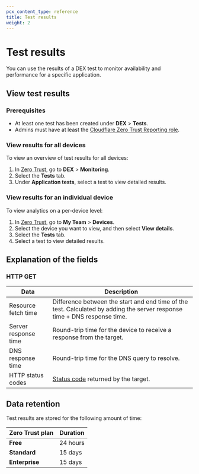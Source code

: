 ```yaml
---
pcx_content_type: reference
title: Test results
weight: 2
---
```


# Test results

You can use the results of a DEX test to monitor availability and performance for a specific application.

## View test results

### Prerequisites

- At least one test has been created under **DEX** > **Tests**.
- Admins must have at least the [Cloudflare Zero Trust Reporting role](/cloudflare-one/cloudflare-teams-roles-permissions/#zero-trust-roles).

### View results for all devices

To view an overview of test results for all devices:

1. In [Zero Trust](https://one.dash.cloudflare.com/), go to **DEX** > **Monitoring**.
2. Select the **Tests** tab.
3. Under **Application tests**, select a test to view detailed results.

### View results for an individual device

To view analytics on a per-device level:

1. In [Zero Trust](https://one.dash.cloudflare.com/), go to **My Team** > **Devices**. 
2. Select the device you want to view, and then select **View details**.
3. Select the **Tests** tab.
4. Select a test to view detailed results.

## Explanation of the fields

### HTTP GET

| Data | Description |
| ----------- | ----------- |
| Resource fetch time | Difference between the start and end time of the test. Calculated by adding the server response time + DNS response time. |
| Server response time | Round-trip time for the device to receive a response from the target. |
| DNS response time | Round-trip time for the DNS query to resolve. |
| HTTP status codes | [Status code](https://developer.mozilla.org/en-US/docs/Web/HTTP/Status) returned by the target. |

## Data retention

Test results are stored for the following amount of time:

| Zero Trust plan | Duration   |
| --------------- | ---------- |
| **Free**        | 24 hours   |
| **Standard**    | 15 days    |
| **Enterprise**  | 15 days    |
